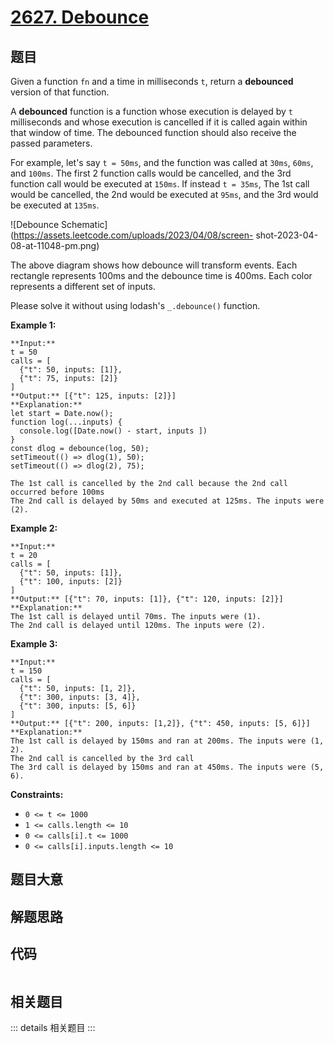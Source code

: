 # [2627. Debounce](https://leetcode.com/problems/debounce)

## 题目

Given a function `fn` and a time in milliseconds `t`, return a  **debounced**
version of that function.

A  **debounced**  function is a function whose execution is delayed by `t`
milliseconds and whose execution is cancelled if it is called again within
that window of time. The debounced function should also receive the passed
parameters.

For example, let's say `t = 50ms`, and the function was called at `30ms`,
`60ms`, and `100ms`. The first 2 function calls would be cancelled, and the
3rd function call would be executed at `150ms`. If instead `t = 35ms`, The 1st
call would be cancelled, the 2nd would be executed at `95ms`, and the 3rd
would be executed at `135ms`.

![Debounce Schematic](https://assets.leetcode.com/uploads/2023/04/08/screen-
shot-2023-04-08-at-11048-pm.png)

The above diagram shows how debounce will transform events. Each rectangle
represents 100ms and the debounce time is 400ms. Each color represents a
different set of inputs.

Please solve it without using lodash's `_.debounce()` function.



**Example 1:**

    
    
    **Input:** 
    t = 50
    calls = [
      {"t": 50, inputs: [1]},
      {"t": 75, inputs: [2]}
    ]
    **Output:** [{"t": 125, inputs: [2]}]
    **Explanation:**
    let start = Date.now();
    function log(...inputs) { 
      console.log([Date.now() - start, inputs ])
    }
    const dlog = debounce(log, 50);
    setTimeout(() => dlog(1), 50);
    setTimeout(() => dlog(2), 75);
    
    The 1st call is cancelled by the 2nd call because the 2nd call occurred before 100ms
    The 2nd call is delayed by 50ms and executed at 125ms. The inputs were (2).
    

**Example 2:**

    
    
    **Input:** 
    t = 20
    calls = [
      {"t": 50, inputs: [1]},
      {"t": 100, inputs: [2]}
    ]
    **Output:** [{"t": 70, inputs: [1]}, {"t": 120, inputs: [2]}]
    **Explanation:**
    The 1st call is delayed until 70ms. The inputs were (1).
    The 2nd call is delayed until 120ms. The inputs were (2).
    

**Example 3:**

    
    
    **Input:** 
    t = 150
    calls = [
      {"t": 50, inputs: [1, 2]},
      {"t": 300, inputs: [3, 4]},
      {"t": 300, inputs: [5, 6]}
    ]
    **Output:** [{"t": 200, inputs: [1,2]}, {"t": 450, inputs: [5, 6]}]
    **Explanation:**
    The 1st call is delayed by 150ms and ran at 200ms. The inputs were (1, 2).
    The 2nd call is cancelled by the 3rd call
    The 3rd call is delayed by 150ms and ran at 450ms. The inputs were (5, 6).
    



**Constraints:**

  * `0 <= t <= 1000`
  * `1 <= calls.length <= 10`
  * `0 <= calls[i].t <= 1000`
  * `0 <= calls[i].inputs.length <= 10`


## 题目大意

## 解题思路

## 代码

```javascript

```

## 相关题目

::: details 相关题目
:::
